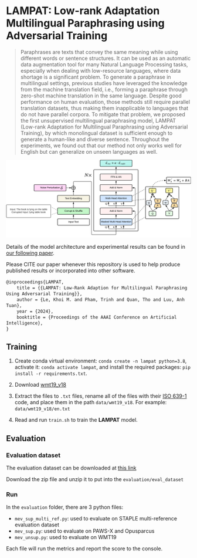 # LAMPAT: Low-rank Adaptation Multilingual Paraphrasing using Adversarial Training

> Paraphrases are texts that convey the same meaning while using different words or sentence structures. It can be used as an automatic data augmentation tool for many Natural Language Processing tasks, especially when dealing with low-resource languages, where data shortage is a significant problem. To generate a paraphrase in multilingual settings, previous studies have leveraged the knowledge from the machine translation field, i.e., forming a paraphrase through zero-shot machine translation in the same language. Despite good performance on human evaluation, those methods still require parallel translation datasets, thus making them inapplicable to languages that do not have parallel corpora. To mitigate that problem, we proposed the first unsupervised multilingual paraphrasing model, LAMPAT (Low-rank Adaptation for Multilingual Paraphrasing using Adversarial Training), by which monolingual dataset is sufficient enough to generate a human-like and diverse sentence. Throughout the experiments, we found out that our method not only works well for English but can generalize on unseen languages as well.

![Detail architecture of LAMPAT](image/detail.png)

Details of the model architecture and experimental results can be found in [our following paper](https://arxiv.org/abs/2401.04348).

Please CITE our paper whenever this repository is used to help produce published results or incorporated into other software.


    @inproceedings{LAMPAT,
        title = {{LAMPAT: Low-Rank Adaption for Multilingual Paraphrasing Using Adversarial Training}},
        author = {Le, Khoi M. and Pham, Trinh and Quan, Tho and Luu, Anh Tuan},
        year = {2024},
        booktitle = {Proceedings of the AAAI Conference on Artificial Intelligence},
    }

## Training
1. Create conda virtual environment: `conda create -n lampat python=3.8`, activate it: `conda activate lampat`, and install the required packages: `pip install -r requirements.txt`.

2. Download [wmt19_v18](https://data.statmt.org/news-commentary/v18/)

3. Extract the files to `.txt` files, rename all of the files with their [ISO 639-1](https://en.wikipedia.org/wiki/List_of_ISO_639-1_codes) code, and place them in the path `data/wmt19_v18`. For example: `data/wmt19_v18/en.txt`

4. Read and run `train.sh` to train the **LAMPAT** model.

## Evaluation

### Evaluation dataset

The evaluation dataset can be downloaded at [this link](https://hcmuteduvn-my.sharepoint.com/:f:/g/personal/khoi_le_pi2001_hcmut_edu_vn/EoMfM-T_NNJDmGlv8qBKS4oBINUMdaMF9mDncpNsmtNezw?e=uX4Ab6)

Download the zip file and unzip it to put into the `evaluation/eval_dataset`

### Run

In the `evaluation` folder, there are 3 python files:

- `mev_sup_multi_ref.py`: used to evaluate on STAPLE multi-reference evaluation dataset
- `mev_sup.py`: used to evaluate on PAWS-X and Opusparcus
- `mev_unsup.py`: used to evaluate on WMT19

Each file will run the metrics and report the score to the console.
